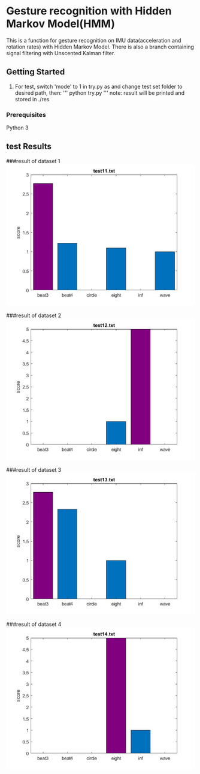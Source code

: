 # Gesture recognition with Hidden Markov Model(HMM)

This is a function for gesture recognition on IMU data(acceleration and rotation rates) with Hidden Markov Model. There is also a branch containing signal filtering with Unscented Kalman filter.

## Getting Started
1. For test, switch 'mode' to 1 in try.py as and change test set folder to desired path, then: 
'''
python try.py
'''
note: result will be printed and stored in ./res

### Prerequisites

Python 3

## test Results

###result of dataset 1
![alt text](https://github.com/Ougui9/gesture_recognition_HMM/blob/master/res/test11.jpg)  

###result of dataset 2
![alt text](https://github.com/Ougui9/gesture_recognition_HMM/blob/master/res/test12.jpg)  

###result of dataset 3
![alt text](https://github.com/Ougui9/gesture_recognition_HMM/blob/master/res/test13.jpg)  

###result of dataset 4
![alt text](https://github.com/Ougui9/gesture_recognition_HMM/blob/master/res/test14.jpg)  
  